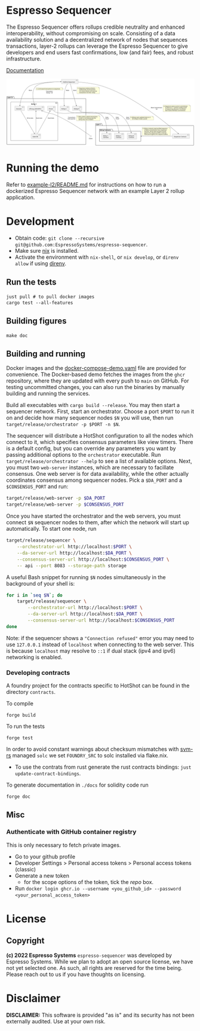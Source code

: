 # Espresso Sequencer

The Espresso Sequencer offers rollups credible neutrality and enhanced interoperability, without compromising on scale. Consisting of a data availability solution and a decentralized network of nodes that sequences transactions, layer-2 rollups can leverage the Espresso Sequencer to give developers and end users fast confirmations, low (and fair) fees, and robust infrastructure.

[Documentation](https://docs.espressosys.com/sequencer/espresso-sequencer-architecture/readme)

![Architecture diagram](./doc/architecture.svg)

# Running the demo

Refer to [example-l2/README.md](example-l2/README.md) for instructions on how to
run a dockerized Espresso Sequencer network with an example Layer 2 rollup
application.

# Development

- Obtain code: `git clone --recursive git@github.com:EspressoSystems/espresso-sequencer`.
- Make sure [nix](https://nixos.org/download.html) is installed.
- Activate the environment with `nix-shell`, or `nix develop`, or `direnv allow` if using [direnv](https://direnv.net/).

## Run the tests

    just pull # to pull docker images
    cargo test --all-features

## Building figures

    make doc

## Building and running
Docker images and the [docker-compose-demo.yaml](docker-compose-demo.yaml) file are provided for convenience. The
Docker-based demo fetches the images from the `ghcr` repository, where they are updated with every push to `main` on
GitHub. For testing uncommitted changes, you can also run the binaries by manually building and running the services.

Build all executables with `cargo build --release`. You may then start a sequencer network. First, start an orchestrator. Choose a port `$PORT` to run it on and decide how many sequencer nodes `$N` you
will use, then run `target/release/orchestrator -p $PORT -n $N`.

The sequencer will distribute a HotShot configuration to all the nodes which connect to it, which specifies consensus
parameters like view timers. There is a default config, but you can override any parameters you want by passing
additional options to the `orchestrator` executable. Run `target/release/orchestrator --help` to see a list of available
options. Next, you must two `web-server` instances, which are necessary to facillate consensus. One web server is for data availability, while the other actually coordinates consensus among sequencer nodes. Pick a `$DA_PORT` and a `$CONSENSUS_PORT` and run:
```bash
target/release/web-server -p $DA_PORT
target/release/web-server -p $CONSENSUS_PORT
```

Once you have started the orchestrator and the web servers, you must connect `$N` sequencer nodes to them, after which the network will start up automatically. To start one node, run
```bash
target/release/sequencer \
    --orchestrator-url http://localhost:$PORT \
    --da-server-url http://localhost:$DA_PORT \
    --consensus-server-url http://localhost:$CONSENSUS_PORT \
    -- api --port 8083 --storage-path storage
```
A useful Bash snippet for running `$N` nodes simultaneously in the background of your shell is:

```bash
for i in `seq $N`; do
    target/release/sequencer \
        --orchestrator-url http://localhost:$PORT \
        --da-server-url http://localhost:$DA_PORT \
        --consensus-server-url http://localhost:$CONSENSUS_PORT
done
```

Note: if the sequencer shows a `"Connection refused"` error you may need to use `127.0.0.1` instead of `localhost` when
connecting to the web server. This is because `localhost` may resolve to `::1` if dual stack (ipv4 and ipv6) networking is
enabled.

### Developing contracts

A foundry project for the contracts specific to HotShot can be found in the directory `contracts`.

To compile

```shell
forge build
```

To run the tests

```shell
forge test
```

In order to avoid constant warnings about checksum mismatches with [svm-rs](https://github.com/roynalnaruto/svm-rs)
managed `solc` we set `FOUNDRY_SRC` to solc installed via flake.nix.

- To use the contrats from rust generate the rust contracts bindings: `just update-contract-bindings`.

To generate documentation in `./docs` for solidity code run

```shell
forge doc
```

## Misc
### Authenticate with GitHub container registry
This is only necessary to fetch private images.

- Go to your github profile
- Developer Settings > Personal access tokens > Personal access tokens (classic)
- Generate a new token
  - for the scope options of the token, tick the _repo_ box.
- Run `docker login ghcr.io --username <you_github_id> --password <your_personal_access_token>`

# License
## Copyright
**(c) 2022 Espresso Systems**
`espresso-sequencer` was developed by Espresso Systems. While we plan to adopt an open source license, we have not yet selected one. As such, all rights are reserved for the time being. Please reach out to us if you have thoughts on licensing.

# Disclaimer

**DISCLAIMER:** This software is provided "as is" and its security has not been externally audited. Use at your own risk.
